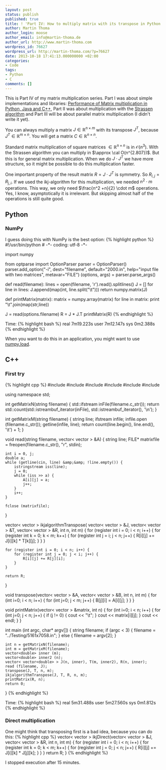 ```yaml
---
layout: post
status: publish
published: true
title: ! 'Part IV: How to multiply matrix with its transpose in Python and C++'
author: Martin Thoma
author_login: moose
author_email: info@martin-thoma.de
author_url: http://www.martin-thoma.com
wordpress_id: 76627
wordpress_url: http://martin-thoma.com/?p=76627
date: 2013-10-18 17:41:13.000000000 +02:00
categories:
- Code
tags:
- Python
- C
comments: []
---
```

<div class="info">This is Part IV of my matrix multiplication series. Part I was about simple implementations and libraries: <a href="http://martin-thoma.com/matrix-multiplication-python-java-cpp/">Performance of Matrix multiplication in Python, Java and C++</a>, Part II was about multiplication with the <a href="http://martin-thoma.com/strassen-algorithm-in-python-java-cpp/" title="Part II: The Strassen algorithm in Python, Java and C++">Strassen algorithm</a> and Part III will be about parallel matrix multiplication (I didn't write it yet).</div>

You can always multiply a matrix $J \in \mathbb{R}^{n \times m}$ with its transpose $J^T$, because $J^T \in \mathbb{R}^{m \times n}$. You will get a matrix $C \in \mathbb{R}^{n \times n}$.

Standard matrix multiplication of square matrices $\in \mathbb{R}^{n \times n}$ is in $\mathcal{O}(n^3)$. With the Strassen algorithm you can multiply in $\approx \cal O(n^{2.807})$. But this is for general matrix multiplication. When we do $J \cdot J^T$ we have more structure, so it might be possible to do this multiplication faster.

One important property of the result matrix $R = J \cdot J^T$ is symmetry. So $R_{i,j} = R_{j,i}$.
If we used the ikj-algorithm for this multiplication, we needed $n^2 \cdot m$ operations. This way, we only need $\frac{n^2 +n}{2} \cdot m$ operations. Yes, I know, asymptotically it is irrelevant. But skipping almost half of the operations is still quite good.

<h2>Python</h2>
<h3>NumPy</h3>
I guess doing this with NumPy is the best option:
{% highlight python %}
#!/usr/bin/python
# -*- coding: utf-8 -*-
 
import numpy

from optparse import OptionParser
parser = OptionParser()
parser.add_option("-i", dest="filename", default="2000.in",
     help="input file with two matrices", metavar="FILE")
(options, args) = parser.parse_args()
 
def read(filename):
    lines = open(filename, 'r').read().splitlines()
    J = []
    for line in lines:
        J.append(map(int, line.split("\t")))
    return numpy.matrix(J)
 
def printMatrix(matrix):
    matrix = numpy.array(matrix)
    for line in matrix:
        print "\t".join(map(str,line))

J = read(options.filename)
R = J * J.T
printMatrix(R)
{% endhighlight %}

Time:
{% highlight bash %}
real	7m19.223s
user	7m12.147s
sys	0m2.388s
{% endhighlight %}

When you want to do this in an application, you might want to use <a href="http://docs.scipy.org/doc/numpy/reference/generated/numpy.load.html">numpy.load</a>.

<h2>C++</h2>
<h3>First try</h3>
{% highlight cpp %}
#include <sstream>
#include <string>
#include <fstream>
#include <iostream>
#include <vector>
#include <algorithm>

using namespace std;

int getMatrixN(string filename) {
    std::ifstream inFile(filename.c_str()); 
    return std::count(std::istreambuf_iterator<char>(inFile), 
             std::istreambuf_iterator<char>(), '\n');
}

int getMatrixM(string filename) {
	string line;
	ifstream infile;
	infile.open (filename.c_str());
	getline(infile, line);
	return count(line.begin(), line.end(), '\t') + 1;
}

void read(string filename, vector< vector<double> > &amp;A) {
	string line;
	FILE* matrixfile = freopen(filename.c_str(), "r", stdin);

	int i = 0, j;
    double a;
	while (getline(cin, line) &amp;&amp; !line.empty()) {
		istringstream iss(line);
		j = 0;
		while (iss >> a) {
			A[i][j] = a;
			j++;
		}
		i++;
	}

	fclose (matrixfile);
}

vector< vector<double> > ikjalgorithmTranspose(
                                   vector< vector<double> > &amp;J, 
								   vector< vector<double> > &amp;T,
								   vector< vector<double> > &amp;R, 
                                   int n, int m) {
	for (register int i = 0; i < n; i++) {
		for (register int k = 0; k < m; k++) {
			for (register int j = i; j < n; j++) {
				R[i][j] += J[i][k] * T[k][j];
			}
		}
	}

	for (register int i = 0; i < n; i++) {
		for (register int j = 0; j < i; j++) {
			R[i][j] += R[j][i];
		}
	}

	return R;
}

void transpose(vector< vector<double> > &amp;A, 
               vector< vector<double> > &amp;B, int n, int m) {
    for (int i=0; i < n; i++) {
        for (int j=0; j < m; j++) {
            B[j][i] = A[i][j];
        }
    }
}

void printMatrix(vector< vector<double> > &amp;matrix, int n) {
	for (int i=0; i < n; i++) {
		for (int j=0; j < n; j++) {
			if (j != 0) {
				cout << "\t";
			}
			cout << matrix[i][j];
		}
		cout << endl;
	}
}

int main (int argc, char* argv[]) {
	string filename;
	if (argc < 3) {
		filename = "../Testing/5161x7058.in";
	} else {
		filename = argv[2];
	}

	int n = getMatrixN(filename);
    int m = getMatrixM(filename);
	vector<double> inner (m);
	vector<double> inner2 (n);
	vector< vector<double> > J(n, inner), T(m, inner2), R(n, inner);
	read (filename, J);
    transpose(J, T, n, m);
	ikjalgorithmTranspose(J, T, R, n, m);
	printMatrix(R, n);
	return 0;
}
{% endhighlight %}

Time:
{% highlight bash %}
real	5m31.488s
user	5m27.560s
sys	0m1.812s
{% endhighlight %}

<h3>Direct multiplication</h3>
One might think that transposing first is a bad idea, because you can do this:
{% highlight cpp %}
vector< vector<double> > ikjDirect(vector< vector<double> > &amp;J, 
								   vector< vector<double> > &amp;R, 
                                   int n, int m) {
	for (register int i = 0; i < n; i++) {
		for (register int k = 0; k < m; k++) {
			for (register int j = 0; j < n; j++) {
				R[i][j] += J[i][k] * J[j][k];
			}
		}
	}
	return R;
}
{% endhighlight %}

I stopped execution after 15 minutes.
